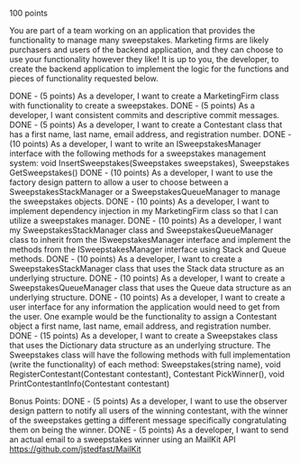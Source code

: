 100 points

You are part of a team working on an application that provides the functionality to manage many sweepstakes. 
Marketing firms are likely purchasers and users of the backend application, and they can choose to use your functionality however they like! 
It is up to you, the developer, to create the backend application to implement the logic for the functions and pieces of functionality requested below.

DONE - (5 points) As a developer, I want to create a MarketingFirm class with functionality to create a sweepstakes. 
DONE - (5 points) As a developer, I want consistent commits and descriptive commit messages. 
DONE - (5 points) As a developer, I want to create a Contestant class that has a first name, last name, email address, and registration number.
DONE - (10 points) As a developer, I want to write an ISweepstakesManager interface with the following methods for a sweepstakes management system: void InsertSweepstakes(Sweepstakes sweepstakes), Sweepstakes GetSweepstakes()
DONE - (10 points) As a developer, I want to use the factory design pattern to allow a user to choose between a SweepstakesStackManager or a SweepstakesQueueManager to manage the sweepstakes objects.
DONE - (10 points) As a developer, I want to implement dependency injection in my MarketingFirm class so that I can utilize a sweepstakes manager.
DONE - (10 points) As a developer, I want my SweepstakesStackManager class and SweepstakesQueueManager class to inherit from the ISweepstakesManager interface and implement the methods from the ISweepstakesManager interface using Stack and Queue methods.
DONE - (10 points) As a developer, I want to create a SweepstakesStackManager class that uses the Stack data structure as an underlying structure.
DONE - (10 points) As a developer, I want to create a SweepstakesQueueManager class that uses the Queue data structure as an underlying structure.
DONE - (10 points) As a developer, I want to create a user interface for any information the application would need to get from the user. One example would be the functionality to assign a Contestant object a first name, last name, email address, and registration number.
DONE - (15 points) As a developer, I want to create a Sweepstakes class that uses the Dictionary data structure as an underlying structure. The Sweepstakes class will have the following methods with full implementation (write the functionality) of each method: Sweepstakes(string name), void RegisterContestant(Contestant contestant), Contestant PickWinner(), void PrintContestantInfo(Contestant contestant)

Bonus Points:
DONE - (5 points) As a developer, I want to use the observer design pattern to notify all users of the winning contestant, with the winner of the sweepstakes getting a different message specifically congratulating them on being the winner. 
DONE - (5 points) As a developer, I want to send an actual email to a sweepstakes winner using an MailKit API https://github.com/jstedfast/MailKit

